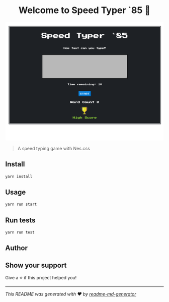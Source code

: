 <h1 align="center">Welcome to Speed Typer `85 👋</h1>

![screenshot](https://github.com/SJellen/speedtype/blob/master/public/ScreenShot.png)


> A speed typing game with Nes.css



## Install

```sh
yarn install
```

## Usage

```sh
yarn run start
```

## Run tests

```sh
yarn run test
```

## Author


## Show your support

Give a ⭐️ if this project helped you!

***
_This README was generated with ❤️ by [readme-md-generator](https://github.com/kefranabg/readme-md-generator)_
